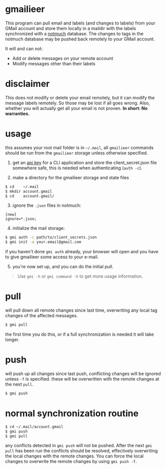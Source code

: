 # gmailieer

This program can pull email and labels (and changes to labels) from your GMail
account and store them locally in a maildir with the labels synchronized with a
[notmuch](https://notmuchmail.org/) database. The changes to tags in the
notmuch database may be pushed back remotely to your GMail account.

It will and can not:
* Add or delete messages on your remote account
* Modify messages other than their labels

# disclaimer

This does not modify or delete your email remotely, but it can modify the
message labels remotely. So those may be lost if all goes wrong. Also, whether
you will actually get all your email is not proven. **In short: No
warranties.**

# usage

this assumes your root mail folder is in `~/.mail`, all `gmailieer` commands
should be run from the `gmailieer` storage unless otherwise specified.

1. get an [api key](https://console.developers.google.com/flows/enableapi?apiid=gmail) for a CLI application and store the client_secret.json file
   somewhere safe, this is needed when authenticating (`auth -c`).

2. make a directory for the gmailieer storage and state files

```sh
$ cd    ~/.mail
$ mkdir account.gmail
$ cd    account.gmail/
```

3. ignore the `.json` files in notmuch:

```
[new]
ignore=*.json;
```

4. initialize the mail storage:

```sh
$ gmi auth -c path/to/client_secrets.json
$ gmi init -a your.email@gmail.com
```

if you haven't done `gmi auth` already, your browser will open and you have to
give gmailieer some access to your e-mail.

5. you're now set up, and you can do the initial pull.

> Use `gmi -h` or `gmi command -h` to get more usage information.

# pull

will pull down all remote changes since last time, overwriting any local tag
changes of the affected messages.

```sh
$ gmi pull
```

the first time you do this, or if a full synchronization is needed it will take longer.

# push

will push up all changes since last push, conflicting changes will be ignored
unless `-f` is specified. these will be overwritten with the remote changes at
the next `pull`.

```sh
$ gmi push
```

# normal synchronization routine

```sh
$ cd ~/.mail/account.gmail
$ gmi push
$ gmi pull
```

any conflicts detected in `gmi push` will not be pushed. After the next `gmi
pull` has been run the conflicts should be resolved, effectively overwriting
the local changes with the remote changes. You can force the local changes to
overwrite the remote changes by using `gmi push -f`.

